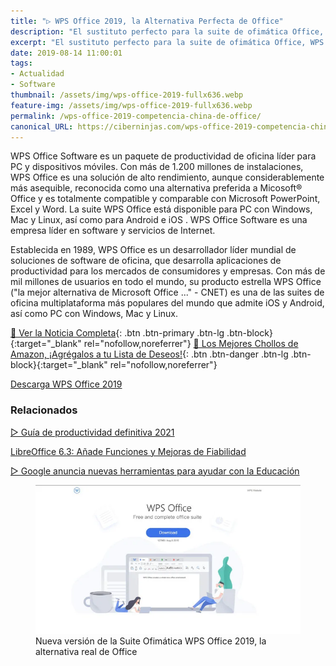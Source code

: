 ```yaml
---
title: "▷ WPS Office 2019, la Alternativa Perfecta de Office"
description: "El sustituto perfecto para la suite de ofimática Office, WPS Office aspira a suplantar el lugar de la suite de Microsoft Office"
excerpt: "El sustituto perfecto para la suite de ofimática Office, WPS Office aspira a suplantar el lugar de la suite de Microsoft Office"
date: 2019-08-14 11:00:01
tags:
- Actualidad
- Software
thumbnail: /assets/img/wps-office-2019-fullx636.webp
feature-img: /assets/img/wps-office-2019-fullx636.webp
permalink: /wps-office-2019-competencia-china-de-office/
canonical_URL: https://ciberninjas.com/wps-office-2019-competencia-china-de-office/
---
```


WPS Office Software es un paquete de productividad de oficina líder para PC y dispositivos móviles. Con más de 1.200 millones de instalaciones, WPS Office es una solución de alto rendimiento, aunque considerablemente más asequible, reconocida como una alternativa preferida a Micosoft® Office y es totalmente compatible y comparable con Microsoft PowerPoint, Excel y Word. La suite WPS Office está disponible para PC con Windows, Mac y Linux, así como para Android e iOS . WPS Office Software es una empresa líder en software y servicios de Internet.

Establecida en 1989, WPS Office es un desarrollador líder mundial de soluciones de software de oficina, que desarrolla aplicaciones de productividad para los mercados de consumidores y empresas. Con más de mil millones de usuarios en todo el mundo, su producto estrella WPS Office ("la mejor alternativa de Microsoft Office ..." - CNET) es una de las suites de oficina multiplataforma más populares del mundo que admite iOS y Android, así como PC con Windows, Mac y Linux.

[📰 Ver la Noticia Completa](https://blog.desdelinux.net/wps-office-2019-excelente-moderna-alternativa-libreoffice/){: .btn .btn-primary .btn-lg .btn-block}{:target="_blank" rel="nofollow,noreferrer"}
[🛒 Los Mejores Chollos de Amazon, ¡Agrégalos a tu Lista de Deseos!](/amazon/ "Los Mejores Chollos de Amazon, Ofertas Flash, Black Monday y Amazon Prime Day"){: .btn .btn-danger .btn-lg .btn-block}{:target="_blank" rel="nofollow,noreferrer"}

[Descarga WPS Office 2019](https://www.wps.com/es-MX/download/ "Descarga de la nueva versión de la Suite Ofimática WPS Office 2019, la única alternativa real de Office")

### **Relacionados** <!-- omit in toc -->

[▷ Guía de productividad definitiva 2021](https://ciberninjas.com/guia-productividad-definitiva/)

[LibreOffice 6.3: Añade Funciones y Mejoras de Fiabilidad](https://ciberninjas.com/2019/08/09/libreoffice-6-3-disponible-a%C3%B1ade-funciones-y-mejora-la-fiabilidad-y-rendimiento.html)

[▷ Google anuncia nuevas herramientas para ayudar con la Educación](https://ciberninjas.com/nuevas-herramientas-google-edu/)

<figure>
    <a href="/assets/img/wps-office-2019-full.webp" class="image-popup"><img src="/assets/img/wps-office-2019-fullx636.webp"></a>
    <figcaption>Nueva versión de la Suite Ofimática WPS Office 2019, la alternativa real de Office</figcaption>
</figure>